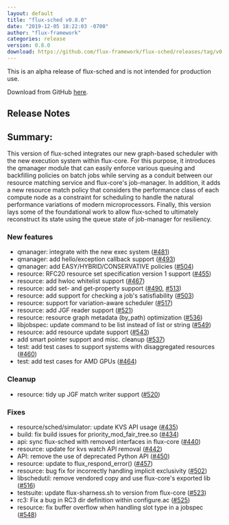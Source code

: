 ```yaml
---
layout: default
title: "flux-sched v0.8.0"
date: "2019-12-05 18:22:03 -0700"
author: "flux-framework"
categories: release
version: 0.8.0
download: https://github.com/flux-framework/flux-sched/releases/tag/v0.8.0
---
```


<div class="note warning">
This is an alpha release of flux-sched and is not intended for production use.
</div>

Download from GitHub [here](https://github.com/flux-framework/flux-sched/releases/tag/v0.8.0).

## Release Notes

## Summary:
This version of flux-sched integrates our new graph-based
scheduler with the new execution system within flux-core.
For this purpose, it introduces the qmanager module that
can easily enforce various queuing and backfilling policies
on batch jobs while serving as a conduit between our resource
matching service and flux-core's job-manager. In addition,
it adds a new resource match policy that considers
the performance class of each compute node as a constraint
for scheduling to handle the natural performance variations
of modern microprocessors. Finally, this version lays some
of the foundational work to allow flux-sched to ultimately
reconstruct its state using the queue state of job-manager
for resiliency. 

### New features
 * qmanager: integrate with the new exec system ([#481](https://github.com/flux-framework/flux-sched/pull/481))
 * qmanager: add hello/exception callback support ([#493](https://github.com/flux-framework/flux-sched/pull/493))
 * qmanager: add EASY/HYBRID/CONSERVATIVE policies ([#504](https://github.com/flux-framework/flux-sched/pull/504))
 * resource: RFC20 resource set specification version 1 support ([#455](https://github.com/flux-framework/flux-sched/pull/455))
 * resource: add hwloc whitelist support ([#467](https://github.com/flux-framework/flux-sched/pull/467))
 * resource: add set- and get-property support ([#490](https://github.com/flux-framework/flux-sched/pull/490), [#513](https://github.com/flux-framework/flux-sched/pull/513))
 * resource: add support for checking a job's satisfiability ([#503](https://github.com/flux-framework/flux-sched/pull/503))
 * resource: support for variation-aware scheduler ([#517](https://github.com/flux-framework/flux-sched/pull/517))
 * resource: add JGF reader support ([#521](https://github.com/flux-framework/flux-sched/pull/521))
 * resource: resource graph metadata (by_path) optimization ([#536](https://github.com/flux-framework/flux-sched/pull/536))
 * libjobspec: update command to be list instead of list or string ([#549](https://github.com/flux-framework/flux-sched/pull/549))
 * resource: add resource update support ([#543](https://github.com/flux-framework/flux-sched/pull/543))
 * add smart pointer support and misc. cleanup ([#537](https://github.com/flux-framework/flux-sched/pull/537))
 * test: add test cases to support systems with disaggregated resources ([#460](https://github.com/flux-framework/flux-sched/pull/460))
 * test: add test cases for AMD GPUs ([#464](https://github.com/flux-framework/flux-sched/pull/464))

### Cleanup
 * resource: tidy up JGF match writer support ([#520](https://github.com/flux-framework/flux-sched/pull/520))

### Fixes
 * resource/sched/simulator: update KVS API usage ([#435](https://github.com/flux-framework/flux-sched/pull/435))
 * build: fix build issues for priority_mod_fair_tree.so ([#434](https://github.com/flux-framework/flux-sched/pull/434))
 * api: sync flux-sched with removed interfaces in flux-core ([#440](https://github.com/flux-framework/flux-sched/pull/440))
 * resource: update for kvs watch API removal ([#442](https://github.com/flux-framework/flux-sched/pull/442))
 * API: remove the use of deprecated Python API ([#450](https://github.com/flux-framework/flux-sched/pull/450))
 * resource: update to flux_respond_error() ([#457](https://github.com/flux-framework/flux-sched/pull/457))
 * resource: bug fix for incorrectly handling implicit exclusivity ([#502](https://github.com/flux-framework/flux-sched/pull/502))
 * libschedutil: remove vendored copy and use flux-core's exported lib ([#516](https://github.com/flux-framework/flux-sched/pull/516))
 * testsuite: update flux-sharness.sh to version from flux-core ([#523](https://github.com/flux-framework/flux-sched/pull/523))
 * rc3: Fix a bug in RC3 dir definition within configure.ac ([#525](https://github.com/flux-framework/flux-sched/pull/525))
 * resource: fix buffer overflow when handling slot type in a jobspec ([#548](https://github.com/flux-framework/flux-sched/pull/548))

